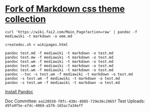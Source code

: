 # [Fork of Markdown css theme collection](http://jasonm23.github.io/markdown-css-themes)

```
curl 'https://wiki.fai2.com/Main_Page?action=raw' | pandoc -f mediawiki -t markdown -o ome.md

createdoc.sh < wikipages.html

pandoc test.md -f mediawiki -t markdown -o test.md
pandoc test.mw -f mediawiki -t markdown -o test.md
pandoc test.wm -f mediawiki -t markdown -o test.md
pandoc test.wm -f mediawiki -t markdown -o test.md
pandoc test.wm -f mediawiki -t markdown -o test.md
pandoc --toc -s test.wm -f mediawiki -t markdown -o test.md
pandoc -s test.wm -f mediawiki -t markdown -o test.md
pandoc -s test.wm -f mediawiki -t markdown -o test.md
```

[Install Pandoc](https://github.com/jgm/pandoc/releases/tag/3.7.0.2)

Doc Committee: `ea128558-f8fc-438c-8885-729e36c20657`
Test Uploads: `d9fa9f5e-e7dc-4069-a576-165ac7a34eff`
